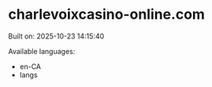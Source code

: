 # charlevoixcasino-online.com



Built on: 2025-10-23 14:15:40

Available languages:
- en-CA
- langs
